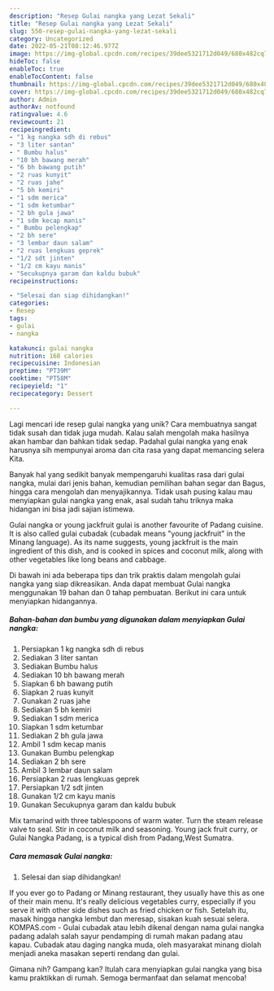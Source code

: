 ```yaml
---
description: "Resep Gulai nangka yang Lezat Sekali"
title: "Resep Gulai nangka yang Lezat Sekali"
slug: 550-resep-gulai-nangka-yang-lezat-sekali
category: Uncategorized
date: 2022-05-21T08:12:46.977Z
image: https://img-global.cpcdn.com/recipes/39dee5321712d049/680x482cq70/gulai-nangka-foto-resep-utama.jpg
hideToc: false
enableToc: true
enableTocContent: false
thumbnail: https://img-global.cpcdn.com/recipes/39dee5321712d049/680x482cq70/gulai-nangka-foto-resep-utama.jpg
cover: https://img-global.cpcdn.com/recipes/39dee5321712d049/680x482cq70/gulai-nangka-foto-resep-utama.jpg
author: Admin
authorAv: notfound
ratingvalue: 4.6
reviewcount: 21
recipeingredient:
- "1 kg nangka sdh di rebus"
- "3 liter santan"
- " Bumbu halus"
- "10 bh bawang merah"
- "6 bh bawang putih"
- "2 ruas kunyit"
- "2 ruas jahe"
- "5 bh kemiri"
- "1 sdm merica"
- "1 sdm ketumbar"
- "2 bh gula jawa"
- "1 sdm kecap manis"
- " Bumbu pelengkap"
- "2 bh sere"
- "3 lembar daun salam"
- "2 ruas lengkuas geprek"
- "1/2 sdt jinten"
- "1/2 cm kayu manis"
- "Secukupnya garam dan kaldu bubuk"
recipeinstructions:

- "Selesai dan siap dihidangkan!"
categories:
- Resep
tags:
- gulai
- nangka

katakunci: gulai nangka 
nutrition: 168 calories
recipecuisine: Indonesian
preptime: "PT39M"
cooktime: "PT58M"
recipeyield: "1"
recipecategory: Dessert

---
```





Lagi mencari ide resep gulai nangka yang unik? Cara membuatnya sangat tidak susah dan tidak juga mudah. Kalau salah mengolah maka hasilnya akan hambar dan bahkan tidak sedap. Padahal gulai nangka yang enak harusnya sih mempunyai aroma dan cita rasa yang dapat memancing selera Kita.





Banyak hal yang sedikit banyak mempengaruhi kualitas rasa dari gulai nangka, mulai dari jenis bahan, kemudian pemilihan bahan segar dan Bagus, hingga cara mengolah dan menyajikannya. Tidak usah pusing kalau mau menyiapkan gulai nangka yang enak,      asal sudah tahu triknya maka hidangan ini bisa jadi sajian istimewa.














Gulai nangka or young jackfruit gulai is another favourite of Padang cuisine. It is also called gulai cubadak (cubadak means &#34;young jackfruit&#34; in the Minang language). As its name suggests, young jackfruit is the main ingredient of this dish, and is cooked in spices and coconut milk, along with other vegetables like long beans and cabbage.






Di bawah ini ada beberapa tips dan trik praktis dalam mengolah gulai nangka yang siap dikreasikan. Anda dapat membuat Gulai nangka menggunakan 19 bahan dan 0 tahap pembuatan. Berikut ini cara untuk menyiapkan hidangannya.

<!--inarticleads1-->

##### Bahan-bahan dan bumbu yang digunakan dalam menyiapkan Gulai nangka:

1. Persiapkan 1 kg nangka sdh di rebus
1. Sediakan 3 liter santan
1. Sediakan  Bumbu halus
1. Sediakan 10 bh bawang merah
1. Siapkan 6 bh bawang putih
1. Siapkan 2 ruas kunyit
1. Gunakan 2 ruas jahe
1. Sediakan 5 bh kemiri
1. Sediakan 1 sdm merica
1. Siapkan 1 sdm ketumbar
1. Sediakan 2 bh gula jawa
1. Ambil 1 sdm kecap manis
1. Gunakan  Bumbu pelengkap
1. Sediakan 2 bh sere
1. Ambil 3 lembar daun salam
1. Persiapkan 2 ruas lengkuas geprek
1. Persiapkan 1/2 sdt jinten
1. Gunakan 1/2 cm kayu manis
1. Gunakan Secukupnya garam dan kaldu bubuk


Mix tamarind with three tablespoons of warm water. Turn the steam release valve to seal. Stir in coconut milk and seasoning. Young jack fruit curry, or Gulai Nangka Padang, is a typical dish from Padang,West Sumatra. 

<!--inarticleads2-->

##### Cara memasak Gulai nangka:


1. Selesai dan siap dihidangkan!

If you ever go to Padang or Minang restaurant, they usually have this as one of their main menu. It&#39;s really delicious vegetables curry, especially if you serve it with other side dishes such as fried chicken or fish. Setelah itu, masak hingga nangka lembut dan meresap, sisakan kuah sesuai selera. KOMPAS.com - Gulai cubadak atau lebih dikenal dengan nama gulai nangka padang adalah salah sayur pendamping di rumah makan padang atau kapau. Cubadak atau daging nangka muda, oleh masyarakat minang diolah menjadi aneka masakan seperti rendang dan gulai. 

Gimana nih? Gampang kan? Itulah cara menyiapkan gulai nangka yang bisa kamu praktikkan di rumah. Semoga bermanfaat dan selamat mencoba!
